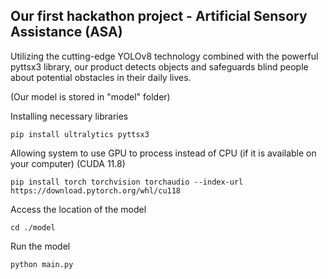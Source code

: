 Our first hackathon project - Artificial Sensory Assistance (ASA)
------------------------------------
Utilizing the cutting-edge YOLOv8 technology combined with the powerful pyttsx3 library, our product detects objects and safeguards blind people about potential obstacles in their daily lives.

(Our model is stored in "model" folder)

Installing necessary libraries
```
pip install ultralytics pyttsx3
```
Allowing system to use GPU to process instead of CPU (if it is available on your computer)
(CUDA 11.8)
```
pip install torch torchvision torchaudio --index-url https://download.pytorch.org/whl/cu118
```
Access the location of the model
```
cd ./model
```
Run the model
```
python main.py
```
